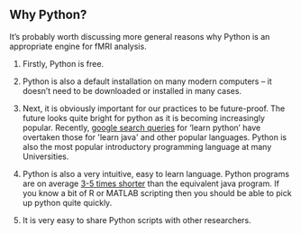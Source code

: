 ## Why Python? 

It’s probably worth discussing more general reasons why Python is an appropriate engine for fMRI analysis.

1. Firstly, Python is free.

2. Python is also a default installation on many modern computers – it doesn’t need to be downloaded or installed in many cases.

3. Next, it is obviously important for our practices to be future-proof. The future looks quite bright for python as it is becoming increasingly popular. Recently, [google search queries](https://trends.google.com/trends/explore?date=all&geo=US&q=learn%20python,learn%20java) for ‘learn python’ have overtaken those for 'learn java' and other popular languages. Python is also the most popular introductory programming language at many Universities.

4. Python is also a very intuitive, easy to learn language. Python programs are on average [3-5 times shorter](https://www.python.org/doc/essays/comparisons/) than the equivalent java program. If you know a bit of R or MATLAB scripting then you should be able to pick up python quite quickly.

5. It is very easy to share Python scripts with other researchers.